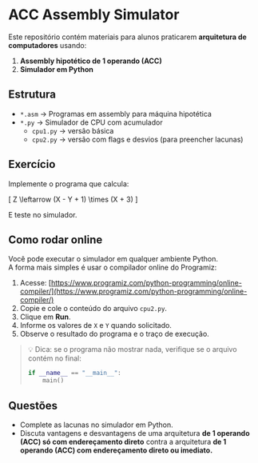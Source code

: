 # ACC Assembly Simulator

Este repositório contém materiais para alunos praticarem **arquitetura de computadores** usando:
1. **Assembly hipotético de 1 operando (ACC)**
2. **Simulador em Python**

## Estrutura
- `*.asm` → Programas em assembly para máquina hipotética
- `*.py` → Simulador de CPU com acumulador
  - `cpu1.py` → versão básica  
  - `cpu2.py` → versão com flags e desvios (para preencher lacunas)

## Exercício
Implemente o programa que calcula:

\[
Z \leftarrow (X - Y + 1) \times (X + 3)
\]

E teste no simulador.

## Como rodar online
Você pode executar o simulador em qualquer ambiente Python.  
A forma mais simples é usar o compilador online do Programiz:

1. Acesse: [https://www.programiz.com/python-programming/online-compiler/](https://www.programiz.com/python-programming/online-compiler/)
2. Copie e cole o conteúdo do arquivo `cpu2.py`.
3. Clique em **Run**.
4. Informe os valores de `X` e `Y` quando solicitado.
5. Observe o resultado do programa e o traço de execução.

> 💡 Dica: se o programa não mostrar nada, verifique se o arquivo contém no final:
> ```python
> if __name__ == "__main__":
>     main()
> ```

## Questões
- Complete as lacunas no simulador em Python.
- Discuta vantagens e desvantagens de uma arquitetura **de 1 operando (ACC) só com endereçamento direto** contra a arquitetura **de 1 operando (ACC) com endereçamento direto ou imediato.**
